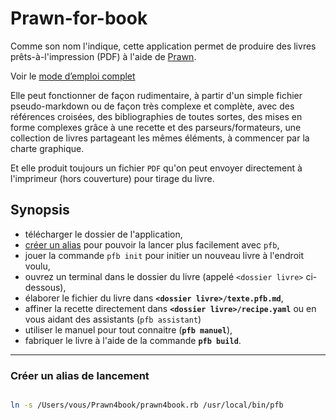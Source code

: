 # Prawn-for-book

Comme son nom l'indique, cette application permet de produire des livres prêts-à-l'impression (PDF) à l'aide de [Prawn](https://github.com/justchilinp/prawnpdf).

Voir le [mode d’emploi complet](Manuel/MANUEL_BUILDING/book.pdf)

Elle peut fonctionner de façon rudimentaire, à partir d'un simple fichier pseudo-markdown ou de façon très complexe et complète, avec des références croisées, des bibliographies de toutes sortes, des mises en forme complexes grâce à une recette et des parseurs/formateurs, une collection de livres partageant les mêmes éléments, à commencer par la charte graphique.

Et elle produit toujours un fichier `PDF` qu'on peut envoyer directement à l'imprimeur (hors couverture) pour tirage du livre.

## Synopsis

* télécharger le dossier de l'application,
* [créer un alias](#make-alias) pour pouvoir la lancer plus facilement avec `pfb`,
* jouer la commande `pfb init` pour initier un nouveau livre à l'endroit voulu,
* ouvrez un terminal dans le dossier du livre (appelé `<dossier livre>` ci-dessous),
* élaborer le fichier du livre dans **`<dossier livre>/texte.pfb.md`**,
* affiner la recette directement dans **`<dossier livre>/recipe.yaml`** ou en vous aidant des assistants (`pfb assistant`)
* utiliser le manuel pour tout connaitre (**`pfb manuel`**),
* fabriquer le livre à l'aide de la commande **`pfb build`**.

---

<a name="make-alias"></a>

### Créer un alias de lancement

~~~bash

ln -s /Users/vous/Prawn4book/prawn4book.rb /usr/local/bin/pfb

~~~
